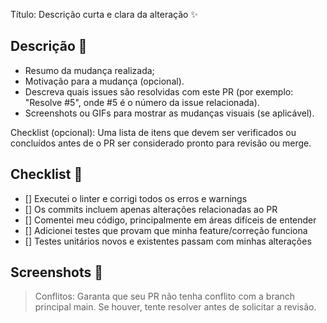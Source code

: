 Título: Descrição curta e clara da alteração ✨

## Descrição 🌈

- Resumo da mudança realizada;
- Motivação para a mudança (opcional).
- Descreva quais issues são resolvidas com este PR (por exemplo: "Resolve #5", onde #5 é o número da issue relacionada).
- Screenshots ou GIFs para mostrar as mudanças visuais (se aplicável).

Checklist (opcional): Uma lista de itens que devem ser verificados ou concluídos antes de o PR ser considerado pronto para revisão ou merge.

## Checklist 📝

- [] Executei o linter e corrigi todos os erros e warnings
- [] Os commits incluem apenas alterações relacionadas ao PR
- [] Comentei meu código, principalmente em áreas difíceis de entender
- [] Adicionei testes que provam que minha feature/correção funciona
- [] Testes unitários novos e existentes passam com minhas alterações <!-- (o CI irá bloquear reportar caso contrário) -->  

## Screenshots 📱 <!-- (se aplicável) --> 

> Conflitos: Garanta que seu PR não tenha conflito com a branch principal main. Se houver, tente resolver antes de solicitar a revisão.


